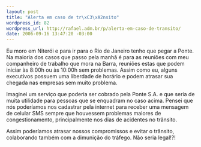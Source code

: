 ```yaml
--- 
layout: post
title: "Alerta em caso de tr\xC3\xA2nsito"
wordpress_id: 82
wordpress_url: http://rafael.adm.br/p/alerta-em-caso-de-transito/
date: 2006-09-16 13:47:20 -03:00
---
```

Eu moro em Niterói e para ir para o Rio de Janeiro tenho que pegar a Ponte. Na maioria dos casos que passo pela manhã é para as reuniões com meu companheiro de trabalho que mora na Barra, reuniões estas que podem iniciar às 8:00h ou às 10:00h sem problemas. Assim como eu, alguns executivos possuem uma liberdade de horário e podem atrasar sua chegada nas empresas sem muito problema.

Imaginei um serviço que poderia ser cobrado pela Ponte S.A. e que seria de muita utilidade para pessoas que se enquadram no caso acima. Pensei que nós poderíamos nos cadastrar pela internet para receber uma mensagem de celular SMS sempre que houvessem problemas maiores de congestionamento, principalmente nos dias de acidentes no trânsito.

Assim poderíamos atrasar nossos compromissos e evitar o trânsito, colaborando também com a dimunição do tráfego. Não seria legal!?!
